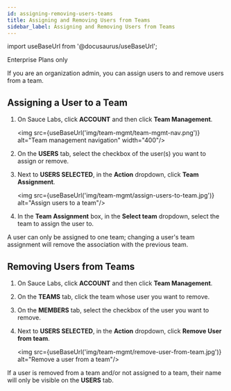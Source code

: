 ```yaml
---
id: assigning-removing-users-teams
title: Assigning and Removing Users from Teams
sidebar_label: Assigning and Removing Users from Teams
---
```


import useBaseUrl from '@docusaurus/useBaseUrl';

<p><span className="sauceGreen">Enterprise Plans only</span></p>
If you are an organization admin, you can assign users to and remove users from a team.

## Assigning a User to a Team

1. On Sauce Labs, click **ACCOUNT** and then click **Team Management**.

   <img src={useBaseUrl('img/team-mgmt/team-mgmt-nav.png')} alt="Team management navigation" width="400"/>

2. On the **USERS** tab, select the checkbox of the user(s) you want to assign or remove.
3. Next to **USERS SELECTED**, in the **Action** dropdown, click **Team Assignment**.

   <img src={useBaseUrl('img/team-mgmt/assign-users-to-team.jpg')} alt="Assign users to a team"/>

4. In the **Team Assignment** box, in the **Select team** dropdown, select the team to assign the user to.

A user can only be assigned to one team; changing a user's team assignment will remove the association with the previous team.

## Removing Users from Teams

1. On Sauce Labs, click **ACCOUNT** and then click **Team Management**.
2. On the **TEAMS** tab, click the team whose user you want to remove.
3. On the **MEMBERS** tab, select the checkbox of the user you want to remove.
4. Next to **USERS SELECTED**, in the **Action** dropdown, click **Remove User from team**.

   <img src={useBaseUrl('img/team-mgmt/remove-user-from-team.jpg')} alt="Remove a user from a team"/>

If a user is removed from a team and/or not assigned to a team, their name will only be visible on the **USERS** tab.
